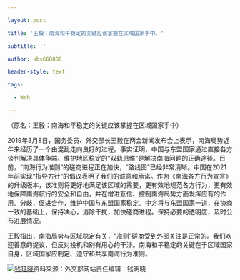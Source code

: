 ---
layout: post
title: '王毅：南海和平稳定的关键应该掌握在区域国家手中。'
subtitle: ''
author: kbs668888
header-style: text
tags:
  - Web
---
（原名：王毅：南海和平稳定的关键应该掌握在区域国家手中）

2019年3月8日，国务委员、外交部长王毅在两会新闻发布会上表示，南海局势近年来经历了一个由混乱走向良好的过程。事实证明，中国与东盟国家通过直接各方谈判解决具体争端、维护地区稳定的“双轨思维”是解决南海问题的正确途径。目前，“南海行为准则”的磋商进程正在加快，“路线图”已经非常清晰。中国在2021年前实现“指导方针”的倡议表明了我们的诚意和承诺。作为《南海各方行为宣言》的升级版本，该准则将更好地满足该区域的需要，更有效地规范各方行为，更有效地保障南海航行的安全和自由，并在增进互信、控制南海局势方面发挥应有的作用。分歧，促进合作，维护中国与东盟国家稳定。中方将与东盟国家一道，在协商一致的基础上，保持决心，消除干扰，加快磋商进程。保持必要的透明度，及时公布进展情况。

王毅指出，南海局势与区域稳定有关，“准则”磋商受到外部关注是正常的。我们欢迎善意的提议，但反对投机和别有用心的干涉。南海和平稳定的关键在于区域国家自身，区域国家应制定、遵守和共享南海行为准则。

[![钱珏晓](http://img1.cache.netease.com/cnews/css13/img/end_news.png)](http://news.163.com/)资料来源：外交部网站责任编辑：钱明晓

